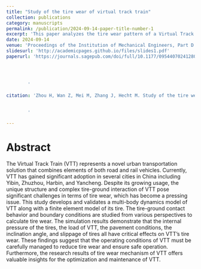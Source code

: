 ```yaml
---
title: "Study of the tire wear of virtual track train"
collection: publications
category: manuscripts
permalink: /publication/2024-09-14-paper-title-number-1
excerpt: 'This paper analyzes the tire wear pattern of a Virtual Track Train (VTT) and offers valuable insights for the optimization and maintenance of VTT.'
date: 2024-09-14
venue: 'Proceedings of the Institution of Mechanical Engineers, Part D: Journal of Automobile Engineering. 2024'
slidesurl: 'http://academicpages.github.io/files/slides1.pdf'
paperurl: 'https://journals.sagepub.com/doi/full/10.1177/09544070241280744
        
        
              
        
        '
        
citation: 'Zhou H, Wan Z, Mei M, Zhang J, Hecht M. Study of the tire wear of virtual track train. Proceedings of the Institution of Mechanical Engineers, Part D: Journal of Automobile Engineering. 2024;0(0). doi:10.1177/09544070241280744
        
      
        '

---
```


# Abstract
The Virtual Track Train (VTT) represents a novel urban transportation solution that combines elements of both road and rail vehicles. Currently, VTT has gained significant adoption in several cities in China including Yibin, Zhuzhou, Harbin, and Yancheng. Despite its growing usage, the unique structure and complex tire-ground interaction of VTT pose significant challenges in terms of tire wear, which has become a pressing issue. This study develops and validates a multi-body dynamics model of VTT along with a finite element model of its tire. The tire-ground contact behavior and boundary conditions are studied from various perspectives to calculate tire wear. The simulation results demonstrate that the internal pressure of the tires, the load of VTT, the pavement conditions, the inclination angle, and slippage of tires all have critical effects on VTT’s tire wear. These findings suggest that the operating conditions of VTT must be carefully managed to reduce tire wear and ensure safe operation. Furthermore, the research results of tire wear mechanism of VTT offers valuable insights for the optimization and maintenance of VTT.
